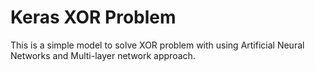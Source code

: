 # Keras XOR Problem

This is a simple model to solve XOR problem with using Artificial Neural Networks and Multi-layer network approach.